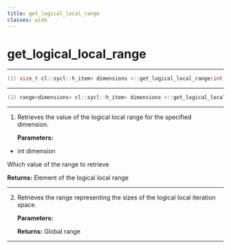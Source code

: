 ```yaml
---
title: get_logical_local_range
classes: wide
---
```

# get_logical_local_range

---

```cpp
(1) size_t cl::sycl::h_item< dimensions >::get_logical_local_range(int dimension) const
```

---

```cpp
(2) range<dimensions> cl::sycl::h_item< dimensions >::get_logical_local_range() const
```

---

1. Retrieves the value of the logical local range for the specified dimension. 

   **Parameters:**

  * int dimension

   Which value of the range to retrieve 

   **Returns:** Element of the logical local range 

---

2. Retrieves the range representing the sizes of the logical local iteration space. 

   **Parameters:**

   **Returns:** Global range 

---

